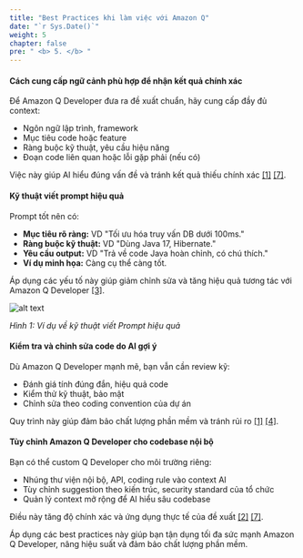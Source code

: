 ```yaml
---
title: "Best Practices khi làm việc với Amazon Q"
date: "`r Sys.Date()`"
weight: 5
chapter: false
pre: " <b> 5. </b> "
---
```


#### Cách cung cấp ngữ cảnh phù hợp để nhận kết quả chính xác

Để Amazon Q Developer đưa ra đề xuất chuẩn, hãy cung cấp đầy đủ context:  
- Ngôn ngữ lập trình, framework  
- Mục tiêu code hoặc feature  
- Ràng buộc kỹ thuật, yêu cầu hiệu năng  
- Đoạn code liên quan hoặc lỗi gặp phải (nếu có)  

Việc này giúp AI hiểu đúng vấn đề và tránh kết quả thiếu chính xác [[1]](https://docs.aws.amazon.com/prescriptive-guidance/latest/best-practices-code-generation/introduction.html) [[7]](https://docs.aws.amazon.com/prescriptive-guidance/latest/best-practices-code-generation/onboarding.html).

#### Kỹ thuật viết prompt hiệu quả

Prompt tốt nên có:  
- **Mục tiêu rõ ràng:** VD "Tối ưu hóa truy vấn DB dưới 100ms."  
- **Ràng buộc kỹ thuật:** VD "Dùng Java 17, Hibernate."  
- **Yêu cầu output:** VD "Trả về code Java hoàn chỉnh, có chú thích."  
- **Ví dụ minh họa:** Càng cụ thể càng tốt.  

Áp dụng các yếu tố này giúp giảm chỉnh sửa và tăng hiệu quả tương tác với Amazon Q Developer [\[3\]](https://aws.amazon.com/blogs/devops/mastering-amazon-q-developer-part-1-crafting-effective-prompts/).

![alt text](/images/5-best-practices/image.png)

*Hình 1: Ví dụ về kỹ thuật viết Prompt hiệu quả*

#### Kiểm tra và chỉnh sửa code do AI gợi ý

Dù Amazon Q Developer mạnh mẽ, bạn vẫn cần review kỹ:  
- Đánh giá tính đúng đắn, hiệu quả code  
- Kiểm thử kỹ thuật, bảo mật  
- Chỉnh sửa theo coding convention của dự án  

Quy trình này giúp đảm bảo chất lượng phần mềm và tránh rủi ro [[1]](https://docs.aws.amazon.com/prescriptive-guidance/latest/best-practices-code-generation/introduction.html) [[4]](https://docs.aws.amazon.com/prescriptive-guidance/latest/best-practices-code-generation/code-recommendations.html).

#### Tùy chỉnh Amazon Q Developer cho codebase nội bộ

Bạn có thể custom Q Developer cho môi trường riêng:  
- Nhúng thư viện nội bộ, API, coding rule vào context AI  
- Tùy chỉnh suggestion theo kiến trúc, security standard của tổ chức  
- Quản lý context mở rộng để AI hiểu sâu codebase  

Điều này tăng độ chính xác và ứng dụng thực tế của đề xuất [[2]](https://aws.amazon.com/blogs/devops/april-2025-amazon-q-developer/) [[7]](https://docs.aws.amazon.com/prescriptive-guidance/latest/best-practices-code-generation/onboarding.html).

Áp dụng các best practices này giúp bạn tận dụng tối đa sức mạnh Amazon Q Developer, nâng hiệu suất và đảm bảo chất lượng phần mềm.